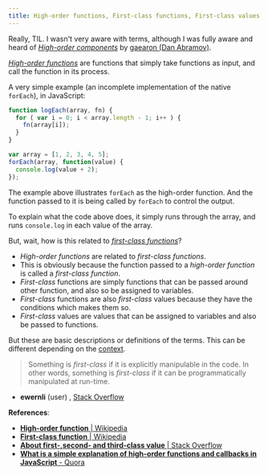 ```yaml
---
title: High-order functions, First-class functions, First-class values
---
```


Really, TIL. I wasn't very aware with terms, although I was fully aware and heard of [*High-order components*](https://medium.com/@dan_abramov/mixins-are-dead-long-live-higher-order-components-94a0d2f9e750) by [gaearon (Dan Abramov)](https://github.com/gaearon).

[*High-order functions*](http://www.quora.com/What-is-a-simple-explanation-of-higher-order-functions-and-callbacks-in-JavaScript) are functions that simply take functions as input, and call the function in its process.

A very simple example (an incomplete implementation of the native `forEach`), in JavaScript:

```js
function logEach(array, fn) {
  for ( var i = 0; i < array.length - 1; i++ ) {
    fn(array[i]);
  }
}

var array = [1, 2, 3, 4, 5];
forEach(array, function(value) {
  console.log(value + 2);
});
```

The example above illustrates `forEach` as the high-order function. And the function passed to it is being called by `forEach` to control the output.

To explain what the code above does, it simply runs through the array, and runs `console.log` in each value of the array.

But, wait, how is this related to [*first-class functions*](https://en.wikipedia.org/wiki/First-class_function)?

- *High-order functions* are related to *first-class functions*.
- This is obviously because the function passed to a *high-order function* is called a *first-class function*.
- *First-class* functions are simply functions that can be passed around other function, and also so be assigned to variables.
- *First-class* functions are also *first-class* values because they have the conditions which makes them so.
- *First-class* values are values that can be assigned to variables and also be passed to functions.

But these are basic descriptions or definitions of the terms. This can be different depending on the [context](http://stackoverflow.com/questions/2578872/about-first-second-and-third-class-value).

> Something is *first-class* if it is explicitly manipulable in the code. In other words, something is *first-class* if it can be programmatically manipulated at run-time.

- **ewernli** (user) , [Stack Overflow](http://stackoverflow.com/questions/2578872/about-first-second-and-third-class-value)

**References**:
- [**High-order function** | Wikipedia](https://en.wikipedia.org/wiki/Higher-order_function)
- [**First-class function** | Wikipedia](https://en.wikipedia.org/wiki/First-class_function)
- [**About first-,second- and third-class value** | Stack Overflow](http://stackoverflow.com/questions/2578872/about-first-second-and-third-class-value)
- [**What is a simple explanation of high-order functions and callbacks in JavaScript** - Quora](http://www.quora.com/What-is-a-simple-explanation-of-higher-order-functions-and-callbacks-in-JavaScript)

